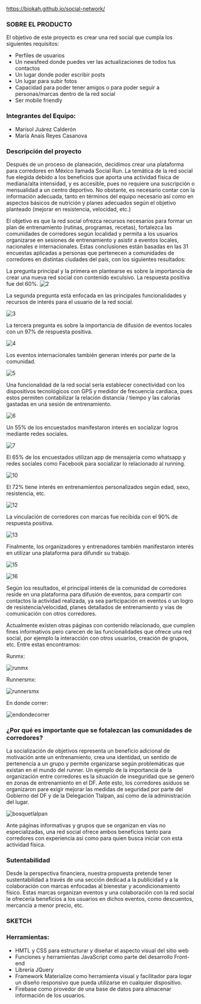 https://biokah.github.io/social-network/

### SOBRE EL PRODUCTO
El objetivo de este proyecto es crear una red social que cumpla los siguientes requisitos:
- Perfiles de usuarios
- Un newsfeed donde puedes ver las actualizaciones de todos tus contactos
- Un lugar donde poder escribir posts
- Un lugar para subir fotos
- Capacidad para poder tener amigos o para poder seguir a personas/marcas dentro de la red social
- Ser mobile friendly


### Integrantes del Equipo:
- Marisol Juárez Calderón
- María Anaís Reyes Casanova


### Descripción del proyecto


Después de un proceso de planeación, decidimos crear una plataforma para corredores en México llamada Social Run.
La temática de la red social fue elegida debido a los beneficios que aporta una actividad física de mediana/alta intensidad, y es accesible, pues no requiere una suscripción o mensualidad a un centro deportivo. No obstante, es necesario contar con la información adecuada, tanto en términos del equipo necesario así como en aspectos básicos de nutrición y planes adecuados según el objetivo planteado (mejorar en resistencia, velocidad, etc.)


 El objetivo es que la red social ofrezca recursos necesarios para formar un plan de entrenamiento (rutinas, programas, recetas), fortalezca las comunidades de corredores según localidad y permita a los usuarios organizarse en sesiones de entrenamiento y asistir a eventos locales, nacionales e internacionales. Estas conclusiones están basadas en las 31 encuestas aplicadas a personas que pertenecen a comunidades de corredores en distintas ciudades del país, con los siguientes resultados:

La pregunta principal y la primera en plantearse es sobre la importancia de crear una nueva red social con contenido exculsivo. La respuesta positiva fue del 60%.
![2](assets/images/2.png)

La segunda pregunta está enfocada en las principales funcionalidades y recursos de interés para el usuario de la red social.

![3](assets/images/3.png)

La tercera pregunta es sobre la importancia de difusión de eventos locales con un 97% de respuesta positiva.

![4](assets/images/4.png)

Los eventos internacionales también generan interés por parte de la comunidad.

![5](assets/images/5.png)

Una funcionalidad de la red social sería establecer conectividad con los dispositivos tecnológicos con GPS y medidor de frecuencia cardiaca, pues estos permiten contabilizar la relación distancia / tiempo y las calorías gastadas en una sesión de entrenamiento.

![6](assets/images/6.png)

Un 55% de los encuestados manifestaron interés en socializar logros mediante redes sociales.

![7](assets/images/7.png)

El 65% de los encuestados utilizan app de mensajería como whatsapp y redes sociales como Facebook para socializar lo relacionado al running.

![10](assets/images/10.png)

El 72% tiene interés en entrenamientos personalizados según edad, sexo, resistencia, etc.

![12](assets/images/12.png)

La vinculación de corredores con marcas fue recibida con el 90% de respuesta positiva.

![13](assets/images/13.png)

Finalmente, los organizadores y entrenadores también manifestaron interés en utilizar una plataforma para difundir su trabajo.

![15](assets/images/15.png)

![16](assets/images/16.png)

Según los resultados, el principal interés de la comunidad de corredores reside en una plataforma para difusión de eventos, para compartir  con contactos la actividad realizada, ya sea participación en eventos o un logro de resistencia/velocidad, planes detallados de entrenamiento y vías de comunicación con otros corredores. 

Actualmente existen otras páginas con contenido relacionado, que cumplen fines informativos pero carecen de las funcionalidades que ofrece una red social, por ejemplo la interacción con otros usuarios, creación de grupos, etc. 
Entre estas encontramos: 

Runmx:

![runmx](assets/images/runmx.png)

Runnersmx:

![runnersmx](assets/images/runnersmx.png)

En donde correr:

![endondecorrer](assets/images/endondecorrer.png) 


### ¿Por qué es importante que se fotalezcan las comunidades de corredores?

La socialización de objetivos representa un beneficio adicional de motivación ante un entrenamiento, crea una identidad, un sentido de pertenencia a un grupo y permite organizarse según problemáticas que existan en el mundo del runner. 
Un ejemplo de la importancia de la organización entre corredores es la situación de inseguridad que se generó en zonas de entrenamiento en el DF. Ante esto, los corredores asiduos se organizaron pare exigir mejorar las medidas de seguridad por parte del Gobierno del DF y de la Delegación Tlalpan, así como de la administración del lugar. 

![bosquetlalpan](assets/images/bosquetlalpan.png)


Ante páginas informativas y grupos que se organizan en vías no especializadas, una red social ofrece ambos beneficios tanto para corredores con experiencia así como para quien busca iniciar con esta actividad física. 

### Sutentabilidad

Desde la perspectiva financiera, nuestra propuesta pretende tener sustentabilidad a través de una sección dedicad a la publicidad y a la colaboración con marcas enfocadas al bienestar y acondicionamiento físico. Estas marcas organizan eventos y una colaboración con la red social le ofrecería beneficios a los usuarios en dichos eventos, como descuentos, mercancía a menor precio, etc. 

### SKETCH 




### Herramientas:
- HMTL y CSS para estructurar y diseñar el aspecto visual del sitio web
- Funciones y herramientas JavaScript como parte del desarrollo Front-end
- Librería JQuery
- Framework Materialize como herramienta visual y facilitador para logar un diseño responsivo que pueda utilizarse en cualquier dispositivo. 
- Firebase como provedor de una base de datos para almacenar información de los usuarios.  


